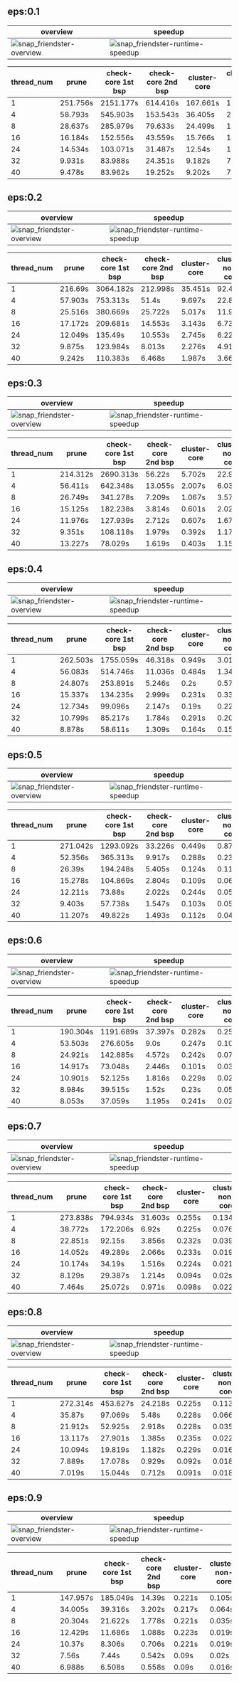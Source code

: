 ## eps:0.1

overview | speedup
--- | ---
![snap_friendster-overview](../../figures/scalability_simd_paper/snap_friendster-eps:0.1-min_pts:5-overview.png) | ![snap_friendster-runtime-speedup](../../figures/scalability_simd_paper/snap_friendster-eps:0.1-min_pts:5-runtime-speedup.png)

thread_num | prune | check-core 1st bsp | check-core 2nd bsp | cluster-core | cluster-non-core | total | total speedup
--- | --- | --- | --- | --- | --- | --- | ---
1 | 251.756s | 2151.177s | 614.416s | 167.661s | 114.91s | 3299.925s | 1.000
4 | 58.793s | 545.903s | 153.543s | 36.405s | 27.857s | 822.515s | 4.012
8 | 28.637s | 285.979s | 79.633s | 24.499s | 18.87s | 437.623s | 7.541
16 | 16.184s | 152.556s | 43.559s | 15.766s | 14.005s | 242.084s | 13.631
24 | 14.534s | 103.071s | 31.487s | 12.54s | 10.698s | 172.335s | 19.148
32 | 9.931s | 83.988s | 24.351s | 9.182s | 7.267s | 134.729s | 24.493
40 | 9.478s | 83.962s | 19.252s | 9.202s | 7.396s | 129.295s | 25.522

## eps:0.2

overview | speedup
--- | ---
![snap_friendster-overview](../../figures/scalability_simd_paper/snap_friendster-eps:0.2-min_pts:5-overview.png) | ![snap_friendster-runtime-speedup](../../figures/scalability_simd_paper/snap_friendster-eps:0.2-min_pts:5-runtime-speedup.png)

thread_num | prune | check-core 1st bsp | check-core 2nd bsp | cluster-core | cluster-non-core | total | total speedup
--- | --- | --- | --- | --- | --- | --- | ---
1 | 216.69s | 3064.182s | 212.998s | 35.451s | 92.452s | 3621.784s | 1.000
4 | 57.903s | 753.313s | 51.4s | 9.697s | 22.879s | 895.196s | 4.046
8 | 25.516s | 380.669s | 25.722s | 5.017s | 11.94s | 448.875s | 8.069
16 | 17.172s | 209.681s | 14.553s | 3.143s | 6.736s | 251.299s | 14.412
24 | 12.049s | 135.49s | 10.553s | 2.745s | 6.221s | 167.064s | 21.679
32 | 9.875s | 123.984s | 8.013s | 2.276s | 4.914s | 149.066s | 24.297
40 | 9.242s | 110.383s | 6.468s | 1.987s | 3.662s | 131.75s | 27.490

## eps:0.3

overview | speedup
--- | ---
![snap_friendster-overview](../../figures/scalability_simd_paper/snap_friendster-eps:0.3-min_pts:5-overview.png) | ![snap_friendster-runtime-speedup](../../figures/scalability_simd_paper/snap_friendster-eps:0.3-min_pts:5-runtime-speedup.png)

thread_num | prune | check-core 1st bsp | check-core 2nd bsp | cluster-core | cluster-non-core | total | total speedup
--- | --- | --- | --- | --- | --- | --- | ---
1 | 214.312s | 2690.313s | 56.22s | 5.702s | 22.991s | 2989.544s | 1.000
4 | 56.411s | 642.348s | 13.055s | 2.007s | 6.037s | 719.862s | 4.153
8 | 26.749s | 341.278s | 7.209s | 1.067s | 3.578s | 379.887s | 7.870
16 | 15.125s | 182.238s | 3.814s | 0.601s | 2.021s | 203.801s | 14.669
24 | 11.976s | 127.939s | 2.712s | 0.607s | 1.674s | 144.913s | 20.630
32 | 9.351s | 108.118s | 1.979s | 0.392s | 1.172s | 121.015s | 24.704
40 | 13.227s | 78.029s | 1.619s | 0.403s | 1.154s | 94.441s | 31.655

## eps:0.4

overview | speedup
--- | ---
![snap_friendster-overview](../../figures/scalability_simd_paper/snap_friendster-eps:0.4-min_pts:5-overview.png) | ![snap_friendster-runtime-speedup](../../figures/scalability_simd_paper/snap_friendster-eps:0.4-min_pts:5-runtime-speedup.png)

thread_num | prune | check-core 1st bsp | check-core 2nd bsp | cluster-core | cluster-non-core | total | total speedup
--- | --- | --- | --- | --- | --- | --- | ---
1 | 262.503s | 1755.059s | 46.318s | 0.949s | 3.017s | 2067.851s | 1.000
4 | 56.083s | 514.746s | 11.036s | 0.484s | 1.342s | 583.696s | 3.543
8 | 24.807s | 253.891s | 5.246s | 0.2s | 0.572s | 284.719s | 7.263
16 | 15.337s | 134.235s | 2.999s | 0.231s | 0.33s | 153.134s | 13.504
24 | 12.734s | 99.096s | 2.147s | 0.19s | 0.225s | 114.395s | 18.076
32 | 10.799s | 85.217s | 1.784s | 0.291s | 0.204s | 98.298s | 21.037
40 | 8.878s | 58.611s | 1.309s | 0.164s | 0.151s | 69.121s | 29.916

## eps:0.5

overview | speedup
--- | ---
![snap_friendster-overview](../../figures/scalability_simd_paper/snap_friendster-eps:0.5-min_pts:5-overview.png) | ![snap_friendster-runtime-speedup](../../figures/scalability_simd_paper/snap_friendster-eps:0.5-min_pts:5-runtime-speedup.png)

thread_num | prune | check-core 1st bsp | check-core 2nd bsp | cluster-core | cluster-non-core | total | total speedup
--- | --- | --- | --- | --- | --- | --- | ---
1 | 271.042s | 1293.092s | 33.226s | 0.449s | 0.87s | 1598.682s | 1.000
4 | 52.356s | 365.313s | 9.917s | 0.288s | 0.234s | 428.11s | 3.734
8 | 26.39s | 194.248s | 5.405s | 0.124s | 0.118s | 226.287s | 7.065
16 | 15.278s | 104.869s | 2.804s | 0.109s | 0.064s | 123.127s | 12.984
24 | 12.211s | 73.88s | 2.022s | 0.244s | 0.054s | 88.413s | 18.082
32 | 9.403s | 57.738s | 1.547s | 0.103s | 0.052s | 68.847s | 23.221
40 | 11.207s | 49.822s | 1.493s | 0.112s | 0.045s | 62.682s | 25.505

## eps:0.6

overview | speedup
--- | ---
![snap_friendster-overview](../../figures/scalability_simd_paper/snap_friendster-eps:0.6-min_pts:5-overview.png) | ![snap_friendster-runtime-speedup](../../figures/scalability_simd_paper/snap_friendster-eps:0.6-min_pts:5-runtime-speedup.png)

thread_num | prune | check-core 1st bsp | check-core 2nd bsp | cluster-core | cluster-non-core | total | total speedup
--- | --- | --- | --- | --- | --- | --- | ---
1 | 190.304s | 1191.689s | 37.397s | 0.282s | 0.25s | 1419.925s | 1.000
4 | 53.503s | 276.605s | 9.0s | 0.247s | 0.101s | 339.458s | 4.183
8 | 24.921s | 142.885s | 4.572s | 0.242s | 0.072s | 172.694s | 8.222
16 | 14.917s | 73.048s | 2.446s | 0.101s | 0.033s | 90.549s | 15.681
24 | 10.901s | 52.125s | 1.816s | 0.229s | 0.029s | 65.103s | 21.810
32 | 8.984s | 39.515s | 1.52s | 0.23s | 0.058s | 50.31s | 28.224
40 | 8.053s | 37.059s | 1.195s | 0.241s | 0.024s | 46.575s | 30.487

## eps:0.7

overview | speedup
--- | ---
![snap_friendster-overview](../../figures/scalability_simd_paper/snap_friendster-eps:0.7-min_pts:5-overview.png) | ![snap_friendster-runtime-speedup](../../figures/scalability_simd_paper/snap_friendster-eps:0.7-min_pts:5-runtime-speedup.png)

thread_num | prune | check-core 1st bsp | check-core 2nd bsp | cluster-core | cluster-non-core | total | total speedup
--- | --- | --- | --- | --- | --- | --- | ---
1 | 273.838s | 794.934s | 31.603s | 0.255s | 0.134s | 1100.767s | 1.000
4 | 38.772s | 172.206s | 6.92s | 0.225s | 0.076s | 218.202s | 5.045
8 | 22.851s | 92.15s | 3.856s | 0.232s | 0.039s | 119.131s | 9.240
16 | 14.052s | 49.289s | 2.066s | 0.233s | 0.019s | 65.661s | 16.764
24 | 10.174s | 34.19s | 1.516s | 0.224s | 0.021s | 46.127s | 23.864
32 | 8.129s | 29.387s | 1.214s | 0.094s | 0.02s | 38.848s | 28.335
40 | 7.464s | 25.072s | 0.971s | 0.098s | 0.022s | 33.63s | 32.732

## eps:0.8

overview | speedup
--- | ---
![snap_friendster-overview](../../figures/scalability_simd_paper/snap_friendster-eps:0.8-min_pts:5-overview.png) | ![snap_friendster-runtime-speedup](../../figures/scalability_simd_paper/snap_friendster-eps:0.8-min_pts:5-runtime-speedup.png)

thread_num | prune | check-core 1st bsp | check-core 2nd bsp | cluster-core | cluster-non-core | total | total speedup
--- | --- | --- | --- | --- | --- | --- | ---
1 | 272.314s | 453.627s | 24.218s | 0.225s | 0.113s | 750.499s | 1.000
4 | 35.87s | 97.069s | 5.48s | 0.228s | 0.066s | 138.717s | 5.410
8 | 21.912s | 52.925s | 2.918s | 0.228s | 0.035s | 78.021s | 9.619
16 | 13.117s | 27.901s | 1.385s | 0.235s | 0.022s | 42.668s | 17.589
24 | 10.094s | 19.819s | 1.182s | 0.229s | 0.016s | 31.342s | 23.945
32 | 7.889s | 17.078s | 0.929s | 0.092s | 0.018s | 26.008s | 28.856
40 | 7.019s | 15.044s | 0.712s | 0.091s | 0.018s | 22.887s | 32.791

## eps:0.9

overview | speedup
--- | ---
![snap_friendster-overview](../../figures/scalability_simd_paper/snap_friendster-eps:0.9-min_pts:5-overview.png) | ![snap_friendster-runtime-speedup](../../figures/scalability_simd_paper/snap_friendster-eps:0.9-min_pts:5-runtime-speedup.png)

thread_num | prune | check-core 1st bsp | check-core 2nd bsp | cluster-core | cluster-non-core | total | total speedup
--- | --- | --- | --- | --- | --- | --- | ---
1 | 147.957s | 185.049s | 14.39s | 0.221s | 0.105s | 347.725s | 1.000
4 | 34.005s | 39.316s | 3.202s | 0.217s | 0.064s | 76.806s | 4.527
8 | 20.304s | 21.622s | 1.778s | 0.221s | 0.035s | 43.961s | 7.910
16 | 12.429s | 11.686s | 1.088s | 0.223s | 0.019s | 25.448s | 13.664
24 | 10.37s | 8.306s | 0.706s | 0.221s | 0.019s | 19.625s | 17.718
32 | 7.56s | 7.44s | 0.542s | 0.09s | 0.02s | 15.655s | 22.212
40 | 6.988s | 6.508s | 0.558s | 0.09s | 0.016s | 14.164s | 24.550

